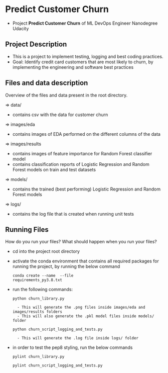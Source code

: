# Predict Customer Churn

- Project **Predict Customer Churn** of ML DevOps Engineer Nanodegree Udacity

## Project Description
- This is a project to implement testing, logging and best coding practices. 
- Goal: Identify credit card customers that are most likely to churn, by implementing the engineering and software best practices

## Files and data description
Overview of the files and data present in the root directory. 

=> data/
- contains csv with the data for customer churn

=> images/eda
- contains images of EDA performed on the different columns of the data

=> images/results
- contains images of feature importance for Random Forest classifier model
- contains classification reports of Logistic Regression and Random Forest models on train and test datasets

=> models/
- contains the trained (best performing) Logistic Regression and Random Forest models

=> logs/
- contains the log file that is created when running unit tests 

## Running Files
How do you run your files? What should happen when you run your files?

- cd into the project root directory

- activate the conda environment that contains all required packages for running the project, by running the below command 
    
    <code>conda create --name <env> --file requirements_py3.8.txt</code>

- run the following commands:

    <code>python churn_library.py</code>

        - This will generate the .png files inside images/eda and images/results folders
        - This will also generate the .pkl model files inside models/ folder

    <code>python churn_script_logging_and_tests.py</code>

        - This will generate the .log file inside logs/ folder

- in order to test the pep8 styling, run the below commands

    <code>pylint churn_library.py</code>

    <code>pylint churn_script_logging_and_tests.py</code>




